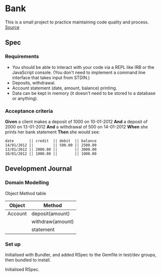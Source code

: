 # Bank

This is a small project to practice maintaining code quality and process. [Source]

## Spec

### Requirements

- You should be able to interact with your code via a REPL like IRB or the JavaScript console. (You don't need to implement a command line interface that takes input from STDIN.)
- Deposits, withdrawal.
- Account statement (date, amount, balance) printing.
- Data can be kept in memory (it doesn't need to be stored to a database or anything).

### Acceptance criteria

**Given** a client makes a deposit of 1000 on 10-01-2012
**And** a deposit of 2000 on 13-01-2012
**And** a withdrawal of 500 on 14-01-2012
**When** she prints her bank statement
**Then** she would see:

```irb
date       || credit  || debit  || balance
14/01/2012 ||         || 500.00 || 2500.00
13/01/2012 || 2000.00 ||        || 3000.00
10/01/2012 || 1000.00 ||        || 1000.00
```

## Development Journal

### Domain Modelling

Object Method table

| Object  | Method           |
| ------- | ---------------- |
| Account | deposit(amount)  |
|         | withdraw(amount) |
|         | statement        |

### Set up

Initialised with Bundler, and added RSpec to the Gemfile in test/dev groups, then bundled to install.

Initialised RSpec.

<!-- Links -->

[source]: https://github.com/makersacademy/course/blob/master/individual_challenges/bank_tech_test.md
